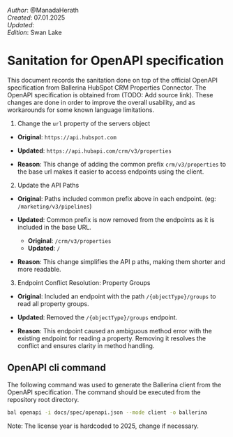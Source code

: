 _Author_:  @ManadaHerath \
_Created_: 07.01.2025 \
_Updated_: <!-- TODO: Add date --> \
_Edition_: Swan Lake

# Sanitation for OpenAPI specification

This document records the sanitation done on top of the official OpenAPI specification from Ballerina HubSpot CRM Properties Connector. 
The OpenAPI specification is obtained from (TODO: Add source link).
These changes are done in order to improve the overall usability, and as workarounds for some known language limitations.

1. Change the `url` property of the servers object
- **Original**: 
```https://api.hubspot.com```

- **Updated**: 
```https://api.hubapi.com/crm/v3/properties```

- **Reason**: This change of adding the common prefix `crm/v3/properties` to the base url makes it easier to access endpoints using the client.

2. Update the API Paths
- **Original**: Paths included common prefix above in each endpoint. (eg: ```/marketing/v3/pipelines```)

- **Updated**: Common prefix is now removed from the endpoints as it is included in the base URL.
  - **Original**: ```/crm/v3/properties```
  - **Updated**: ```/```

- **Reason**: This change simplifies the API p aths, making them shorter and more readable.

3. Endpoint Conflict Resolution: Property Groups
- **Original**: Included an endpoint with the path `/{objectType}/groups` to read all property groups.

- **Updated**: Removed the `/{objectType}/groups` endpoint.

- **Reason**: This endpoint caused an ambiguous method error with the existing endpoint for reading a property. Removing it resolves the conflict and ensures clarity in method handling. 

## OpenAPI cli command

The following command was used to generate the Ballerina client from the OpenAPI specification. The command should be executed from the repository root directory.

```bash
bal openapi -i docs/spec/openapi.json --mode client -o ballerina
```
Note: The license year is hardcoded to 2025, change if necessary.
